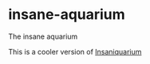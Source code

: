 # insane-aquarium
The insane aquarium

This is a cooler version of [Insaniquarium](https://en.wikipedia.org/wiki/Insaniquarium)